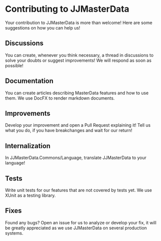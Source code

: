 # Contributing to JJMasterData

Your contribution to JJMasterData is more than welcome! Here are some suggestions on how you can help us!

## Discussions
You can create, whenever you think necessary, a thread in discussions to solve your doubts or suggest improvements! We will respond as soon as possible!

## Documentation
You can create articles describing MasterData features and how to use them. We use DocFX to render markdown documents.

## Improvements
Develop your improvement and open a Pull Request explaining it! Tell us what you do, if you have breakchanges and wait for our return!

## Internalization
In JJMasterData.Commons/Language, translate JJMasterData to your language!

## Tests
Write unit tests for our features that are not covered by tests yet. We use XUnit as a testing library.

## Fixes
Found any bugs? Open an issue for us to analyze or develop your fix, it will be greatly appreciated as we use JJMasterData on several production systems.
